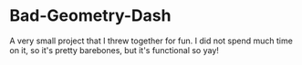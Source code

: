 # Bad-Geometry-Dash
A very small project that I threw together for fun. I did not spend much time on it, so it's pretty barebones, but it's functional so yay!
